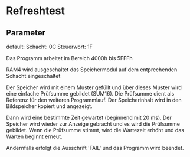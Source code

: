 # Refreshtest

## Parameter

default:
Schacht: 0C
Steuerwort: 1F

Das Programm arbeitet im Bereich 4000h bis 5FFFh

RAM4 wird ausgeschaltet
das Speichermodul auf dem entprechenden Schacht eingeschaltet

Der Speicher wird mit einem Muster gefüllt und über dieses Muster wird eine einfache Prüfsumme gebildet (SUM16).
Die Prüfsumme dient als Referenz für den weiteren Programmlauf.
Der Speicherinhalt wird in den Bildspeicher kopiert und angezeigt.

Dann wird eine bestimmte Zeit gewartet (beginnend mit 20 ms).
Der Speicher wird wieder zur Anzeige gebracht und es wird die Prüfsumme gebildet.
Wenn die Prüfsumme stimmt, wird die Wartezeit erhöht und das Warten beginnt erneut.

Andernfalls erfolgt die Ausschrift 'FAIL' und das Programm wird beendet.
